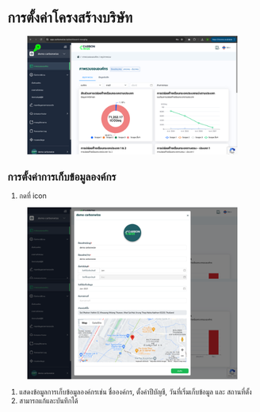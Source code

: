# การตั้งค่าโครงสร้างบริษัท

<figure><img src="../../.gitbook/assets/image (2).png" alt=""><figcaption></figcaption></figure>

## การตั้งค่าการเก็บข้อมูลองค์กร

1. กดที่ icon&#x20;



<figure><img src="../../.gitbook/assets/screencapture-app-carbonwize-io-dashboard-tgo-2024-07-17-17_42_33.png" alt=""><figcaption></figcaption></figure>

1. แสดงข้อมูลการเก็บข้อมูลองค์กรเช่น ชื่อองค์กร, ตั้งค่าปีบัญชี, วันที่เริ่มเก็บข้อมูล และ สถานที่ตั้ง
2. สามารถแก้และบันทึกได้
